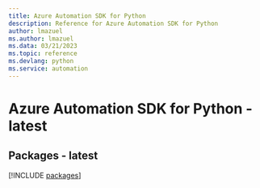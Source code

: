 ```yaml
---
title: Azure Automation SDK for Python
description: Reference for Azure Automation SDK for Python
author: lmazuel
ms.author: lmazuel
ms.data: 03/21/2023
ms.topic: reference
ms.devlang: python
ms.service: automation
---
```

# Azure Automation SDK for Python - latest
## Packages - latest
[!INCLUDE [packages](automation-index.md)]